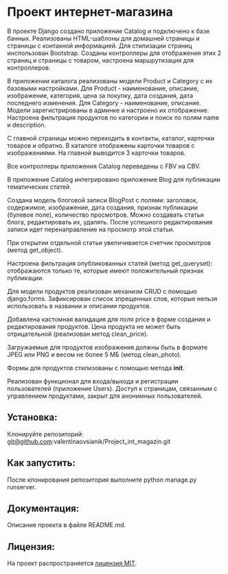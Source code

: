 # Проект интернет-магазина

В  проекте Django создано приложение Catalog и подключено к базе банных.
Реализованы HTML-шаблоны для домашней страницы и страницы с контакной информацией. Для стилизации страниц инспользован 
Bootstrap. Созданы контроллеры для отображения этих 2 страниц и страницы с товаром, настроена маршрутизация для контроллеров.

В приложении каталога реализованы модели Product и Category с их базовыми настройками. Для Product - наименование, описание, изображение, категория, цена за покупку, дата создания, дата последнего изменения. Для Category - наименование, описание.
Модели зарегистрированы в админке и настроено их отображение.
Настроена фильтрация продуктов по категории и  поиск по полям name и description.

С главной страницы можно переходить в контакты, каталог, карточки товаров и обратно. В каталоге отображены карточки товаров с изображениями. На главной выводится 3 карточки товаров.

Все контроллеры приложения Catalog переведены с FBV на CBV.

В приложение Catalog интегрировано приложение Blog для публикации тематических статей. 

Создана модель блоговой записи BlogPost с полями: заголовок, содержимое, изображение, дата создания, признак публикации (булевое поле), количество просмотров. Можно создавать статьи блога, редактировать их, удалять. После успешного редактирования записи идет перенаправление на просмотр этой статьи.

При открытии отдельной статьи увеличивается счетчик просмотров (метод get_object).

Настроена фильтрация опубликованных статей (метод get_queryset): отображаются только те, которые имеют положительный признак публикации.

Для модели продуктов реализован механизм CRUD с помощью django.forms. Зафиксирован список зпрещенных слов, которые нельзя использовать в названии и описании продуктов.

Добавлена кастомная валидация для поля price в форме создания и редактирования продуктов. Цена продукта не может быть отрицательной (реализован метод clean_price).

Загружаемые для продуктов изображения должны быть в формате JPEG или PNG и весом не более 5 МБ (метод clean_photo).

Формы для продуктов стилизованы с помощью метода __init__.

Реализован функционал для входа/выхода и регистрации пользователей (приложение Users). Доступ к страницам, связанным с управлением продуктами, закрыт для анонимных пользователей.

## Установка:
Клонируйте репозиторий:
git@github.com:valentinaovsianik/Project_int_magazin.git


## Как запустить:
После клонирования репозитория выполните python manage.py runserver.


## Документация:
Описание проекта в файле README.md.


## Лицензия:
На проект распространяется [лицензия MIT](LICENSE).